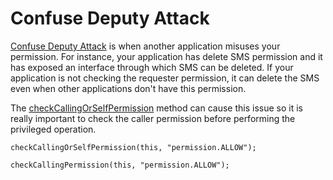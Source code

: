 # Confuse Deputy Attack
[Confuse Deputy Attack](https://en.wikipedia.org/wiki/Confused_deputy_problem) is when another application misuses your permission. For instance, your application has delete SMS permission and it has exposed an interface through which SMS can be deleted. If your application is not checking the requester permission, it can delete the SMS even when other applications don't have this permission.

The [checkCallingOrSelfPermission](https://developer.android.com/reference/android/content/Context.html#checkCallingOrSelfPermission(java.lang.String)) method can cause this issue so it is really important to check the caller permission before performing the privileged operation. 
```
checkCallingOrSelfPermission(this, "permission.ALLOW");
```
```
checkCallingPermission(this, "permission.ALLOW");
```